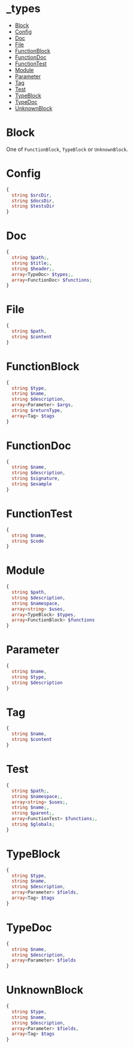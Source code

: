 # _types



- [Block](#block)
- [Config](#config)
- [Doc](#doc)
- [File](#file)
- [FunctionBlock](#function_block)
- [FunctionDoc](#function_doc)
- [FunctionTest](#function_test)
- [Module](#module)
- [Parameter](#parameter)
- [Tag](#tag)
- [Test](#test)
- [TypeBlock](#type_block)
- [TypeDoc](#type_doc)
- [UnknownBlock](#unknown_block)

# Block
One of `FunctionBlock`, `TypeBlock` or `UnknownBlock`.


# Config

```php
{
  string $srcDir,
  string $docsDir,
  string $testsDir
}
```

# Doc

```php
{
  string $path;,
  string $title;,
  string $header;,
  array<TypeDoc> $types;,
  array<FunctionDoc> $functions;
}
```

# File

```php
{
  string $path,
  string $content
}
```

# FunctionBlock

```php
{
  string $type,
  string $name,
  string $description,
  array<Parameter> $args,
  string $returnType,
  array<Tag> $tags
}
```

# FunctionDoc

```php
{
  string $name,
  string $description,
  string $signature,
  string $example
}
```

# FunctionTest

```php
{
  string $name,
  string $code
}
```

# Module

```php
{
  string $path,
  string $description,
  string $namespace,
  array<string> $uses,
  array<TypeBlock> $types,
  array<FunctionBlock> $functions
}
```

# Parameter

```php
{
  string $name,
  string $type,
  string $description
}
```

# Tag

```php
{
  string $name,
  string $content
}
```

# Test

```php
{
  string $path;,
  string $namespace;,
  array<string> $uses;,
  string $name;,
  string $parent;,
  array<FunctionTest> $functions;,
  string $globals;
}
```

# TypeBlock

```php
{
  string $type,
  string $name,
  string $description,
  array<Parameter> $fields,
  array<Tag> $tags
}
```

# TypeDoc

```php
{
  string $name,
  string $description,
  array<Parameter> $fields
}
```

# UnknownBlock

```php
{
  string $type,
  string $name,
  string $description,
  array<Parameter> $fields,
  array<Tag> $tags
}
```
